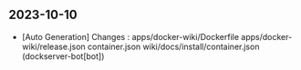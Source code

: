 
## 2023-10-10
 * [Auto Generation] Changes : apps/docker-wiki/Dockerfile apps/docker-wiki/release.json container.json wiki/docs/install/container.json (dockserver-bot[bot])
